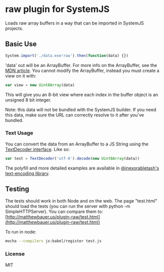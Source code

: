 # raw plugin for SystemJS

Loads raw array buffers in a way that can be imported in SystemJS projects.

## Basic Use
```javascript
System.import('./data.exe!raw').then(function(data) {})
```

'data' out will be an ArrayBuffer. For more info on the ArrayBuffer, see the [MDN article](https://developer.mozilla.org/en-US/docs/Web/JavaScript/Reference/Global_Objects/ArrayBuffer). You cannot modify the ArrayBuffer, instead you must create a view on it with:

```javascript
var view = new Uint8Array(data)
```

This will give you an 8-bit view where each index in the buffer object is an unsigned 8 bit integer.

Note: this data will not be bundled with the SystemJS builder. If you need this data, make sure the URL can correctly resolve to it after you've bundled.

### Text Usage

You can convert the data from an ArrayBuffer to a JS String using the [TextDecoder interface](https://developer.mozilla.org/en-US/docs/Web/API/TextDecoder). Like so:

```javascript
var text = TextDecoder('utf-8').decode(new Uint8Array(data))
```

The polyfill and more detailed examples are available in [@inexorabletash's text-encoding library](https://github.com/inexorabletash/text-encoding).

## Testing

The tests should work in both Node and on the web. The page "test.html" should load the tests (you can run the server with python -m SimpleHTTPServer). You can compare them to: [http://matthewbauer.us/plugin-raw/test.html](http://matthewbauer.us/plugin-raw/test.html)

To run in node:

```sh
mocha --compilers js:babel/register test.js
```

### License

MIT
